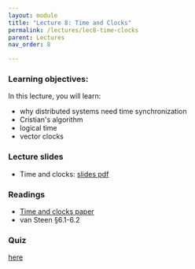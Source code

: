 ```yaml
---
layout: module
title: "Lecture 8: Time and Clocks"
permalink: /lectures/lec8-time-clocks
parent: Lectures
nav_order: 8

---
```


### Learning objectives:
In this lecture, you will learn:

* why distributed systems need time synchronization
* Cristian's algorithm
* logical time
* vector clocks


### Lecture slides

* Time and clocks: [slides pdf](/cs4740-fall24/assets/docs/lec8-time-clocks.pdf)


### Readings

* [Time and clocks paper](https://amturing.acm.org/p558-lamport.pdf) 
* van Steen §6.1-6.2


### Quiz

<a href="https://forms.gle/JoK1yWFxfwZ5wfq16">here</a>

